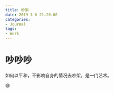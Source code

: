 ```yaml
---
title: 吵架
date: 2019-3-6 21:20:00
categories:
- Journal
tags:
- Work
---
```


# 吵吵吵
如何以平和，不影响自身的情况去吵架，是一门艺术。

:smile: